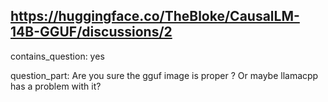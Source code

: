 ## https://huggingface.co/TheBloke/CausalLM-14B-GGUF/discussions/2

contains_question: yes

question_part: Are you sure the gguf image is proper ?  Or maybe llamacpp has a problem with it?